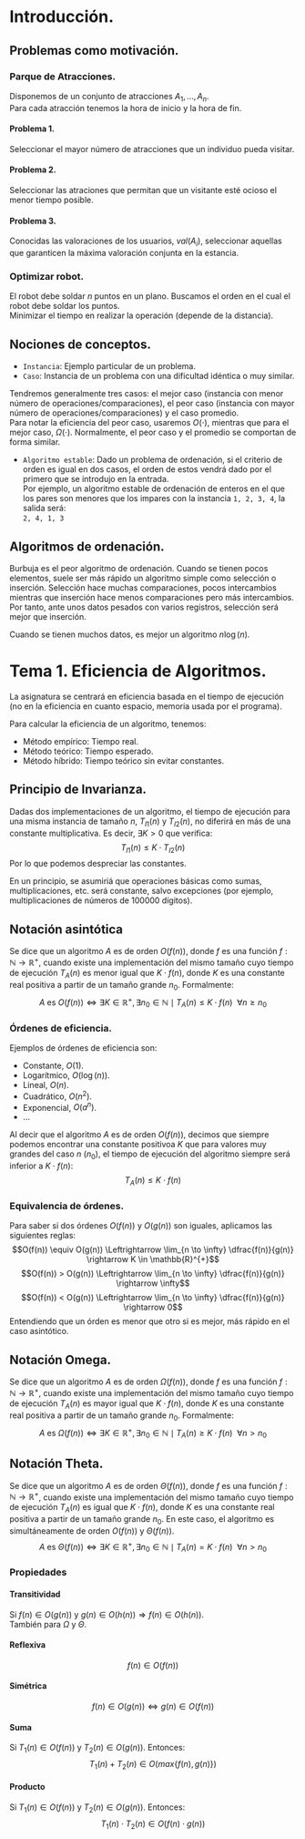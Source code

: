 # Introducción.
## Problemas como motivación.
### Parque de Atracciones.
Disponemos de un conjunto de atracciones $A_1, \ldots, A_n$.  
Para cada atracción tenemos la hora de inicio y la hora de fin.

#### Problema 1.
Seleccionar el mayor número de atracciones que un individuo pueda visitar.

#### Problema 2.
Seleccionar las atraciones que permitan que un visitante esté ocioso el menor tiempo posible.

#### Problema 3.
Conocidas las valoraciones de los usuarios, $val(A_i)$, seleccionar aquellas que garanticen la máxima valoración conjunta en la estancia.

### Optimizar robot.
El robot debe soldar $n$ puntos en un plano. Buscamos el orden en el cual el robot debe soldar los puntos.  
Minimizar el tiempo en realizar la operación (depende de la distancia).

## Nociones de conceptos.
- ```Instancia```: Ejemplo particular de un problema.
- ```Caso```: Instancia de un problema con una dificultad idéntica o muy similar.  
  
Tendremos generalmente tres casos: el mejor caso (instancia con menor número de operaciones/comparaciones), el peor caso (instancia con mayor número de operaciones/comparaciones) y el caso promedio.  
Para notar la eficiencia del peor caso, usaremos $O(\cdot)$, mientras que para el mejor caso, $\Omega(\cdot)$.
Normalmente, el peor caso y el promedio se comportan de forma similar.  
  
- ```Algoritmo estable```: Dado un problema de ordenación, si el criterio de orden es igual en dos casos, el orden de estos vendrá dado por el primero que se introdujo en la entrada.  
Por ejemplo, un algoritmo estable de ordenación de enteros en el que los pares son menores que los impares con la instancia ```1, 2, 3, 4```, la salida será:  
```2, 4, 1, 3```  
  
## Algoritmos de ordenación.
Burbuja es el peor algoritmo de ordenación. 
Cuando se tienen pocos elementos, suele ser más rápido un algoritmo simple como selección o inserción.
Selección hace muchas comparaciones, pocos intercambios mientras que inserción hace menos comparaciones pero más intercambios.  
Por tanto, ante unos datos pesados con varios registros, selección será mejor que inserción.
  
Cuando se tienen muchos datos, es mejor un algoritmo $n \log(n)$.  

# Tema 1. Eficiencia de Algoritmos.
La asignatura se centrará en eficiencia basada en el tiempo de ejecución (no en la eficiencia en cuanto espacio, memoria usada por el programa).  
  
Para calcular la eficiencia de un algoritmo, tenemos:
- Método empírico: Tiempo real.
- Método teórico: Tiempo esperado.
- Método híbrido: Tiempo teórico sin evitar constantes.
  
## Principio de Invarianza.
Dadas dos implementaciones de un algoritmo, el tiempo de ejecución para una misma instancia de tamaño $n$, $T_{I1}(n)$ y $T_{I2}(n)$, no diferirá en más de una constante multiplicativa. Es decir, $\exists K > 0$ que verifica: $$T_{I1}(n) \leq K \cdot T_{I2}(n)$$
Por lo que podemos despreciar las constantes.  
  
En un principio, se asumiriá que operaciones básicas como sumas, multiplicaciones, etc. será constante, salvo excepciones (por ejemplo, multiplicaciones de números de 100000 dígitos).  

## Notación asintótica
Se dice que un algoritmo $A$ es de orden $O(f(n))$, donde $f$ es una función $f:\mathbb{N}\rightarrow \mathbb{R}^{+}$, cuando existe una implementación del mismo tamaño cuyo tiempo de ejecución $T_A(n)$ es menor igual que $K \cdot f(n)$, donde $K$ es una constante real positiva a partir de un tamaño grande $n_0$. Formalmente:
$$A \mbox{ es } O(f(n)) \Leftrightarrow \exists K \in \mathbb{R}^{+}, \exists n_0 \in \mathbb{N} \mid T_A(n) \leq K \cdot f(n)~~\forall n \geq n_0$$

### Órdenes de eficiencia.
Ejemplos de órdenes de eficiencia son:
- Constante, $O(1)$.
- Logarítmico, $O(\log(n))$.
- Lineal, $O(n)$.
- Cuadrático, $O(n^2)$.
- Exponencial, $O(a^n)$.
- $\ldots$

Al decir que el algoritmo $A$ es de orden $O(f(n))$, decimos que siempre podemos encontrar una constante positivoa $K$ que para valores muy grandes del caso $n$ ($n_0$), el tiempo de ejecución del algoritmo siempre será inferior a $K \cdot f(n)$:
$$T_A(n) \leq K \cdot f(n)$$

### Equivalencia de órdenes.
Para saber si dos órdenes $O(f(n))$ y $O(g(n))$ son iguales, aplicamos las siguientes reglas:
$$O(f(n)) \equiv O(g(n)) \Leftrightarrow \lim_{n \to \infty} \dfrac{f(n)}{g(n)} \rightarrow K \in \mathbb{R}^{+}$$
$$O(f(n)) > O(g(n)) \Leftrightarrow \lim_{n \to \infty} \dfrac{f(n)}{g(n)} \rightarrow \infty$$
$$O(f(n)) < O(g(n)) \Leftrightarrow \lim_{n \to \infty} \dfrac{f(n)}{g(n)} \rightarrow 0$$
Entendiendo que un órden es menor que otro si es mejor, más rápido en el caso asintótico.

## Notación Omega.
Se dice que un algoritmo $A$ es de orden $\Omega(f(n))$, donde $f$ es una función $f:\mathbb{N}\rightarrow \mathbb{R}^{+}$, cuando existe una implementación del mismo tamaño cuyo tiempo de ejecución $T_A(n)$ es mayor igual que $K \cdot f(n)$, donde $K$ es una constante real positiva a partir de un tamaño grande $n_0$. Formalmente:
$$A \mbox{ es } \Omega(f(n)) \Leftrightarrow \exists K \in \mathbb{R}^{+}, \exists n_0 \in \mathbb{N} \mid T_A(n) \geq K \cdot f(n)~~\forall n > n_0$$

## Notación Theta.
Se dice que un algoritmo $A$ es de orden $\Theta(f(n))$, donde $f$ es una función $f:\mathbb{N}\rightarrow \mathbb{R}^{+}$, cuando existe una implementación del mismo tamaño cuyo tiempo de ejecución $T_A(n)$ es igual que $K \cdot f(n)$, donde $K$ es una constante real positiva a partir de un tamaño grande $n_0$. En este caso, el algoritmo es simultáneamente de orden $O(f(n))$ y $\Theta(f(n))$.
$$A \mbox{ es } \Theta(f(n)) \Leftrightarrow \exists K \in \mathbb{R}^{+}, \exists n_0 \in \mathbb{N} \mid T_A(n) = K \cdot f(n)~~\forall n > n_0$$

### Propiedades 
#### Transitividad
Si $f(n) \in O(g(n))$ y $g(n) \in O(h(n)) \Rightarrow f(n) \in O(h(n))$.  
También para $\Omega$ y $\Theta$.

#### Reflexiva
$$f(n) \in O(f(n))$$

#### Simétrica
$$f(n) \in O(g(n)) \Leftrightarrow g(n) \in O(f(n))$$

#### Suma 
Si $T_1(n) \in O(f(n))$ y $T_2(n) \in O(g(n))$. Entonces:
$$T_1(n) + T_2(n) \in O(max\{f(n), g(n)\})$$

#### Producto
Si $T_1(n) \in O(f(n))$ y $T_2(n) \in O(g(n))$. Entonces:
$$T_1(n) \cdot T_2(n) \in O(f(n) \cdot g(n))$$
